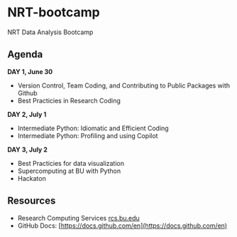# NRT-bootcamp
NRT Data Analysis Bootcamp


## Agenda

**DAY 1, June 30**  
- Version Control, Team Coding, and Contributing to Public Packages with Github
- Best Practicies in Research Coding

**DAY 2, July 1**  
- Intermediate Python: Idiomatic and Efficient Coding
- Intermediate Python: Profiling and using Copilot

**DAY 3, July 2**
- Best Practicies for data visualization
- Supercomputing at BU with Python
- Hackaton

## Resources

- Research Computing Services [rcs.bu.edu](https://www.bu.edu/tech/support/research/)
- GitHub Docs: [https://docs.github.com/en](https://docs.github.com/en)

